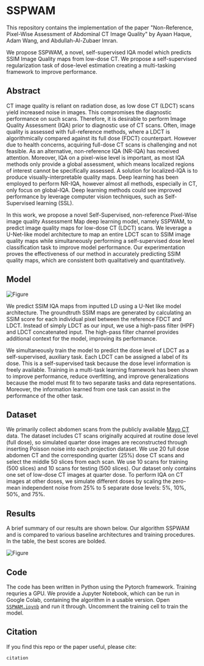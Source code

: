 # SSPWAM

This repository contains the implementation of the paper "Non-Reference, Pixel-Wise Assessment of Abdominal CT Image Quality" by Ayaan Haque, Adam Wang, and Abdullah-Al-Zubaer Imran.

We propose SSPWAM, a novel, self-supervised IQA model which predicts SSIM Image Quality maps from low-dose CT. We propose a self-supervised regularization task of dose-level estimation creating a multi-tasking framework to improve performance.

## Abstract

CT image quality is reliant on radiation dose, as low dose CT (LDCT) scans yield increased noise in images. This compromises the diagnostic performance on such scans. Therefore, it is desirable to perform Image Quality Assessment (IQA) prior to diagnostic use of CT scans. Often, image quality is assessed with full-reference methods, where a LDCT is algorithmically compared against its full dose (FDCT) counterpart. However due to health concerns, acquiring full-dose CT scans is challenging and not feasible. As an alternative, non-reference IQA (NR-IQA) has received attention. Moreover, IQA on a pixel-wise level is important, as most IQA methods only provide a global assessment, which means localized regions of interest cannot be specifically assessed. A solution for localized-IQA is to produce visually-interpretable quality maps. Deep learning has been employed to perform NR-IQA, however almost all methods, especially in CT, only focus on global-IQA. Deep learning methods could see improved performance by leverage computer vision techniques, such as Self-Supervised learning (SSL).

In this work, we propose a novel Self-Supervised, non-reference Pixel-Wise image quality Assessment Map deep learning model, namely SSPWAM, to predict image quality maps for low-dose CT (LDCT) scans. We leverage a U-Net-like model architecture to map an entire LDCT scan to SSIM image quality maps while simultaneously performing a self-supervised dose level classification task to improve model performance. Our experimentation proves the effectiveness of our method in accurately predicting SSIM quality maps, which are consistent both qualitatively and quantitatively.

## Model

![Figure](https://github.com/ayaanzhaque/SSPWAM/blob/main/images/model_diagram.jpg?raw=true)

We predict SSIM IQA maps from inputted LD using a U-Net like model architecture. The groundtruth SSIM maps are generated by calculating an SSIM score for each individual pixel between the reference FDCT and LDCT. Instead of simply LDCT as our input, we use a high-pass filter (HPF) and LDCT concatenated input. The high-pass filter channel provides additional context for the model, improving its performance.

We simultaneously train the model to predict the dose level of LDCT as a self-supervised, auxiliary task. Each LDCT can be assigned a label of its dose. This is a self-supervised task because the dose level information is freely available. Training in a multi-task learning framework has been shown to improve performance, reduce overfitting, and improve generalizations because the model must fit to two separate tasks and data representations. Moreover, the information learned from one task can assist in the performance of the other task. 

## Dataset

We primarily collect abdomen scans from the publicly available [Mayo CT](https://www.aapm.org/grandchallenge/lowdosect/) data. The dataset includes CT scans originally acquired at routine dose level (full dose), so simulated quarter dose images are reconstructed through inserting Poisson noise into each projection dataset. We use 20 full dose abdomen CT and the corresponding quarter (25%) dose CT scans and select the middle 50 slices from each scan. We use 10 scans for training (500 slices) and 10 scans for testing (500 slices). Our dataset only contains one set of low-dose CT images at quarter dose. To perform IQA on CT images at other doses, we simulate different doses by scaling the zero-mean independent noise from 25\% to 5 separate dose levels: 5%, 10%, 50%, and 75%.

## Results

A brief summary of our results are shown below. Our algorithm SSPWAM and is compared to various baseline architectures and training procedures. In the table, the best scores are bolded.

![Figure](https://github.com/ayaanzhaque/SSPWAM/blob/main/images/results_table.png?raw=true)

## Code

The code has been written in Python using the Pytorch framework. Training requries a GPU. We provide a Jupyter Notebook, which can be run in Google Colab, containing the algorithm in a usable version. Open [```SSPWAM.ipynb```](https://github.com/ayaanzhaque/SSPWAM/blob/main/SSPWAM.ipynb) and run it through. Uncomment the training cell to train the model.

## Citation

If you find this repo or the paper useful, please cite:

```
citation
```

